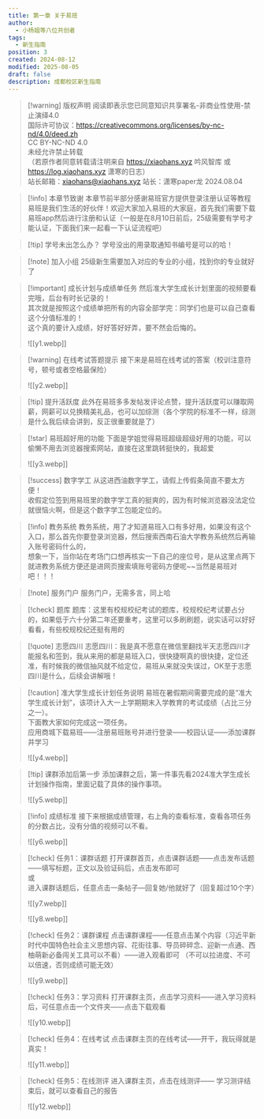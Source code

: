 ```yaml
---
title: 第一章 关于易班
author:
  - 小杨姐等八位共创者
tags:
  - 新生指南
position: 3
created: 2024-08-12
modified: 2025-08-05
draft: false
description: 成都校区新生指南
---
```



> [!warning] 版权声明
> 阅读即表示您已同意知识共享署名-非商业性使用-禁止演绎4.0  
> 国际许可协议：https://creativecommons.org/licenses/by-nc-nd/4.0/deed.zh  
> CC BY-NC-ND 4.0  
> 未经允许禁止转载  
> （若原作者同意转载请注明来自 https://xiaohans.xyz 吟风智库 或 https://log.xiaohans.xyz 潇寒的日志）  
>站长邮箱：xiaohans@xiaohans.xyz
>站长：潇寒paper龙
> 2024.08.04



> [!info] 本章节致谢
> 本章节前半部分感谢易班官方提供登录注册认证等教程  
> 易班是我们生活的好伙伴！欢迎大家加入易班的大家庭，首先我们需要下载易班app然后进行注册和认证（一般是在8月10日前后，25级需要有学号才能认证，下面我们来一起看一下认证流程吧）

> [!tip] 学号未出怎么办？
> 学号没出的用录取通知书编号是可以的哈！

> [!note] 加入小组
> 25级新生需要加入对应的专业的小组，找到你的专业就好了

> [!important] 成长计划与成绩单任务
> 然后准大学生成长计划里面的视频要看完哦，后台有时长记录的！  
> 其次就是按照这个成绩单把所有的内容全部学完：同学们也是可以自己查看这个分值标准的！  
> 这个真的要计入成绩，好好答好好弄，要不然会后悔的。
> 
> ![[y1.webp]]


> [!warning] 在线考试答题提示
> 接下来是易班在线考试的答案（校训注意符号，顿号或者空格最保险）
> 
> ![[y2.webp]]


> [!tip] 提升活跃度
> 此外在易班多多发帖发评论点赞，提升活跃度可以赚取网薪，网薪可以兑换精美礼品，也可以加综测（各个学院的标准不一样，综测是什么我后续会讲到，反正很重要就是了）


> [!star] 易班超好用的功能
> 下面是学姐觉得易班超级超级好用的功能，可以偷懒不用去浏览器搜索网站，直接在这里跳转挺快的，我超爱
> 
> ![[y3.webp]]


> [!success] 数字学工
> 从这进西油数字学工，请假上传假条简直不要太方便！  
> 收假定位签到用易班里的数字学工真的挺爽的，因为有时候浏览器没法定位就很恼火啊，但是这个数字学工包能定位的。

> [!info] 教务系统
> 教务系统，用了才知道易班入口有多好用，如果没有这个入口，那么首先你要登录浏览器，然后搜索西南石油大学教务系统然后再输入账号密码什么的，  
> 想象一下，当你站在考场门口想再核实一下自己的座位号，是从这里点两下就进教务系统方便还是进网页搜索填账号密码方便呢~~当然是易班对吧！！！

> [!note] 服务门户
> 服务门户，无需多言，同上哈

> [!check] 题库
> 题库：这里有校规校纪考试的题库，校规校纪考试要占分的，如果低于六十分第二年还要重考，这里可以多刷刷题，说实话可以好好看看，有些校规校纪还挺有用的

> [!quote] 志愿四川
> 志愿四川：我是真不愿意在微信里翻找半天志愿四川才能报名和签到，我从来用的都是易班入口，很快捷啊真的很快捷，定位还准，有时候我的微信抽风就不给定位，易班从来就没失误过，OK至于志愿四川是什么，后续会讲解哦！

> [!caution] 准大学生成长计划任务说明
> 易班在暑假期间需要完成的是“准大学生成长计划”，该项计入大一上学期期末入学教育的考试成绩（占比三分之一）。  
> 下面教大家如何完成这一项任务。  
> 应用商城下载易班——注册易班账号并进行登录——校园认证——添加课群并学习
> 
> ![[y4.webp]]

> [!tip] 课群添加后第一步
> 添加课群之后，第一件事先看2024准大学生成长计划操作指南，里面记载了具体的操作事项。
> 
> ![[y5.webp]]


> [!info] 成绩标准
> 接下来根据成绩管理，右上角的查看标准，查看各项任务的分数占比，没有分值的视频可以不看。
> 
> ![[y6.webp]]

> [!check] 任务1：课群话题
> 打开课群首页，点击课群话题——点击发布话题——填写标题，正文以及验证码后，点击发布即可  
> 或  
> 进入课群话题后，任意点击一条帖子—回复她/他就好了（回复超过10个字）
> 
> ![[y7.webp]]
> 
> ![[y8.webp]]


> [!check] 任务2：课群课程
> 点击课群课程——任意点击某个内容（习近平新时代中国特色社会主义思想内容、花街往事、导员碎碎念、迎新一点通、西柚萌新必备闯关工具可以不看）——进入观看即可 
> （不可以拉进度、不可以倍速，否则成绩可能无效）
> 
> ![[y9.webp]]            
>                    



> [!check] 任务3：学习资料
> 打开课群主页，点击学习资料——进入学习资料后，可任意点击一个文件夹——点击下载观看
> 
> ![[y10.webp]]



> [!check] 任务4：在线考试
> 点击课群主页的在线考试——开干，我玩得就是真实！
> 
> ![[y11.webp]]


> [!check] 任务5：在线测评
> 进入课群主页，点击在线测评—— 学习测评结束后，就可以查看自己的报告
> 
> ![[y12.webp]]

